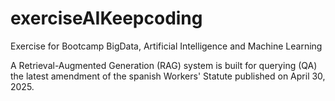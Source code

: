 # exerciseAIKeepcoding

Exercise for Bootcamp BigData, Artificial Intelligence and Machine Learning

A Retrieval-Augmented Generation (RAG) system is built for querying (QA) the latest amendment of the spanish Workers' Statute published on April 30, 2025.

